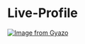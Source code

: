 # Live-Profile

[![Image from Gyazo](https://i.gyazo.com/b35b9a11efe45be5ad6045f7471cd113.gif)](https://gyazo.com/b35b9a11efe45be5ad6045f7471cd113)